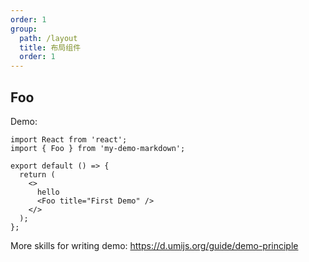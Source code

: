 ```yaml
---
order: 1
group:
  path: /layout
  title: 布局组件
  order: 1
---
```


## Foo

Demo:

```tsx
import React from 'react';
import { Foo } from 'my-demo-markdown';

export default () => {
  return (
    <>
      hello
      <Foo title="First Demo" />
    </>
  );
};
```

<code src="./index.tsx"></code>

More skills for writing demo: https://d.umijs.org/guide/demo-principle
